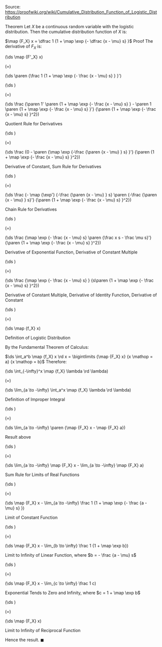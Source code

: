 # 

Source: https://proofwiki.org/wiki/Cumulative_Distribution_Function_of_Logistic_Distribution

Theorem
Let $X$ be a continuous random variable with the logistic distribution.
Then the cumulative distribution function of $X$ is:

$\map {F_X} x = \dfrac 1 {1 + \map \exp {- \dfrac {x - \mu} s} }$
Proof
The derivative of $F_X$ is:














\(\ds \map {F'_X} x\)

\(=\)







\(\ds \paren {\frac 1 {1 + \map \exp {- \frac {x - \mu} s} } }'\)




















\(\ds \)

\(=\)







\(\ds \frac {\paren 1' \paren {1 + \map \exp {- \frac {x - \mu} s} } - \paren 1 \paren {1 + \map \exp {- \frac {x - \mu} s} }'} {\paren {1 + \map \exp {- \frac {x - \mu} s} }^2}\)





Quotient Rule for Derivatives














\(\ds \)

\(=\)







\(\ds \frac {0 - \paren {\map \exp {-\frac {\paren {x - \mu} } s} }'} {\paren {1 + \map \exp {- \frac {x - \mu} s} }^2}\)





Derivative of Constant, Sum Rule for Derivatives














\(\ds \)

\(=\)







\(\ds \frac {- \map {\exp'} {-\frac {\paren {x - \mu} } s} \paren {-\frac {\paren {x - \mu} } s}'} {\paren {1 + \map \exp {- \frac {x - \mu} s} }^2}\)





Chain Rule for Derivatives














\(\ds \)

\(=\)







\(\ds \frac {\map \exp {- \frac {x - \mu} s} \paren {\frac x s - \frac \mu s}'} {\paren {1 + \map \exp {- \frac {x - \mu} s} }^2}\)





Derivative of Exponential Function, Derivative of Constant Multiple














\(\ds \)

\(=\)







\(\ds \frac {\map \exp {- \frac {x - \mu} s} } {s\paren {1 + \map \exp {- \frac {x - \mu} s} }^2}\)





Derivative of Constant Multiple, Derivative of Identity Function, Derivative of Constant














\(\ds \)

\(=\)







\(\ds \map {f_X} x\)





Definition of Logistic Distribution



By the Fundamental Theorem of Calculus:

$\ds \int_a^b \map {f_X} x \rd x = \bigintlimits {\map {F_X} x} {x \mathop = a} {x \mathop = b}$
Therefore:














\(\ds \int_{-\infty}^x \map {f_X} \lambda \rd \lambda\)

\(=\)







\(\ds \lim_{a \to -\infty} \int_a^x \map {f_X} \lambda \rd \lambda\)





Definition of Improper Integral














\(\ds \)

\(=\)







\(\ds \lim_{a \to -\infty} \paren {\map {F_X} x - \map {F_X} a}\)





Result above














\(\ds \)

\(=\)







\(\ds \lim_{a \to -\infty} \map {F_X} x - \lim_{a \to -\infty} \map {F_X} a\)





Sum Rule for Limits of Real Functions














\(\ds \)

\(=\)







\(\ds \map {F_X} x - \lim_{a \to -\infty} \frac 1 {1 + \map \exp {- \frac {a - \mu} s} }\)





Limit of Constant Function














\(\ds \)

\(=\)







\(\ds \map {F_X} x - \lim_{b \to \infty} \frac 1 {1 + \map \exp b}\)





Limit to Infinity of Linear Function, where $b = - \frac {a - \mu} s$














\(\ds \)

\(=\)







\(\ds \map {F_X} x - \lim_{c \to \infty} \frac 1 c\)





Exponential Tends to Zero and Infinity, where $c = 1 + \map \exp b$














\(\ds \)

\(=\)







\(\ds \map {F_X} x\)





Limit to Infinity of Reciprocal Function



Hence the result.
$\blacksquare$





